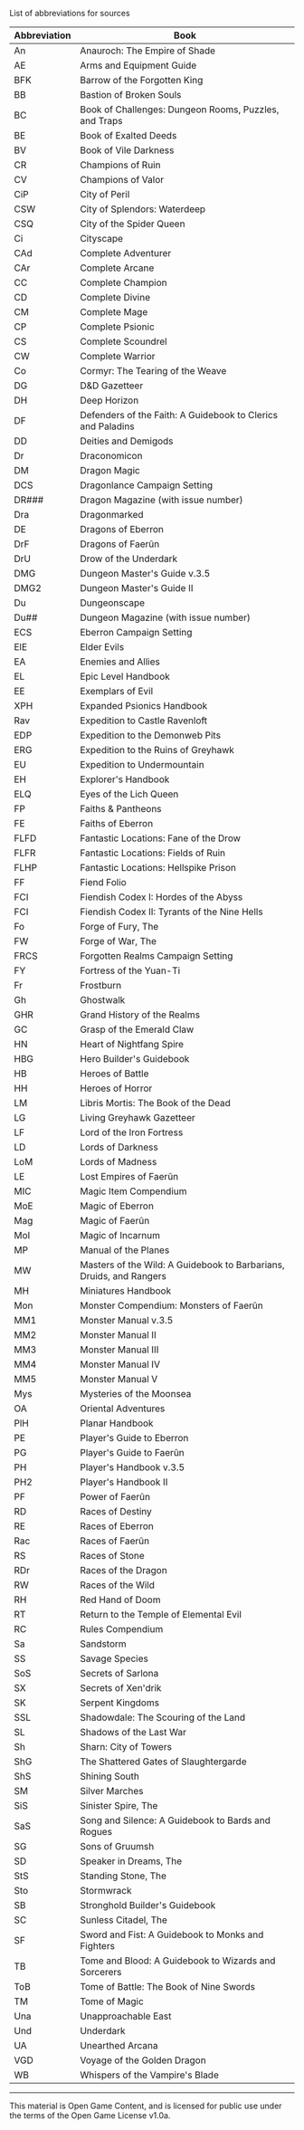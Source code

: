 



List of abbreviations for sources


|Abbreviation|Book|
|---|---|
|An|Anauroch: The Empire of Shade|
|AE|Arms and Equipment Guide|
|BFK|Barrow of the Forgotten King|
|BB|Bastion of Broken Souls|
|BC|Book of Challenges: Dungeon Rooms, Puzzles, and Traps|
|BE|Book of Exalted Deeds|
|BV|Book of Vile Darkness|
|CR|Champions of Ruin|
|CV|Champions of Valor|
|CiP|City of Peril|
|CSW|City of Splendors: Waterdeep|
|CSQ|City of the Spider Queen|
|Ci|Cityscape|
|CAd|Complete Adventurer|
|CAr|Complete Arcane|
|CC|Complete Champion|
|CD|Complete Divine|
|CM|Complete Mage|
|CP|Complete Psionic|
|CS|Complete Scoundrel|
|CW|Complete Warrior|
|Co|Cormyr: The Tearing of the Weave|
|DG|D&D Gazetteer|
|DH|Deep Horizon|
|DF|Defenders of the Faith: A Guidebook to Clerics and Paladins|
|DD|Deities and Demigods|
|Dr|Draconomicon|
|DM|Dragon Magic|
|DCS|Dragonlance Campaign Setting|
|DR###|Dragon Magazine (with issue number)|
|Dra|Dragonmarked|
|DE|Dragons of Eberron|
|DrF|Dragons of Faerûn|
|DrU|Drow of the Underdark|
|DMG|Dungeon Master's Guide v.3.5|
|DMG2|Dungeon Master's Guide II|
|Du|Dungeonscape|
|Du##|Dungeon Magazine (with issue number)|
|ECS|Eberron Campaign Setting|
|ElE|Elder Evils|
|EA|Enemies and Allies|
|EL|Epic Level Handbook|
|EE|Exemplars of Evil|
|XPH|Expanded Psionics Handbook|
|Rav|Expedition to Castle Ravenloft|
|EDP|Expedition to the Demonweb Pits|
|ERG|Expedition to the Ruins of Greyhawk|
|EU|Expedition to Undermountain|
|EH|Explorer's Handbook|
|ELQ|Eyes of the Lich Queen|
|FP|Faiths & Pantheons|
|FE|Faiths of Eberron|
|FLFD|Fantastic Locations: Fane of the Drow|
|FLFR|Fantastic Locations: Fields of Ruin|
|FLHP|Fantastic Locations: Hellspike Prison|
|FF|Fiend Folio|
|FCI|Fiendish Codex I: Hordes of the Abyss|
|FCI|Fiendish Codex II: Tyrants of the Nine Hells|
|Fo|Forge of Fury, The|
|FW|Forge of War, The|
|FRCS|Forgotten Realms Campaign Setting|
|FY|Fortress of the Yuan-Ti|
|Fr|Frostburn|
|Gh|Ghostwalk|
|GHR|Grand History of the Realms|
|GC|Grasp of the Emerald Claw|
|HN|Heart of Nightfang Spire|
|HBG|Hero Builder's Guidebook|
|HB|Heroes of Battle|
|HH|Heroes of Horror|
|LM|Libris Mortis: The Book of the Dead|
|LG|Living Greyhawk Gazetteer|
|LF|Lord of the Iron Fortress|
|LD|Lords of Darkness|
|LoM|Lords of Madness|
|LE|Lost Empires of Faerûn|
|MIC|Magic Item Compendium|
|MoE|Magic of Eberron|
|Mag|Magic of Faerûn|
|MoI|Magic of Incarnum|
|MP|Manual of the Planes|
|MW|Masters of the Wild: A Guidebook to Barbarians, Druids, and Rangers|
|MH|Miniatures Handbook|
|Mon|Monster Compendium: Monsters of Faerûn|
|MM1|Monster Manual v.3.5|
|MM2|Monster Manual II|
|MM3|Monster Manual III|
|MM4|Monster Manual IV|
|MM5|Monster Manual V|
|Mys|Mysteries of the Moonsea|
|OA|Oriental Adventures|
|PlH|Planar Handbook|
|PE|Player's Guide to Eberron|
|PG|Player's Guide to Faerûn|
|PH|Player's Handbook v.3.5|
|PH2|Player's Handbook II|
|PF|Power of Faerûn|
|RD|Races of Destiny|
|RE|Races of Eberron|
|Rac|Races of Faerûn|
|RS|Races of Stone|
|RDr|Races of the Dragon|
|RW|Races of the Wild|
|RH|Red Hand of Doom|
|RT|Return to the Temple of Elemental Evil|
|RC|Rules Compendium|
|Sa|Sandstorm|
|SS|Savage Species|
|SoS|Secrets of Sarlona|
|SX|Secrets of Xen'drik|
|SK|Serpent Kingdoms|
|SSL|Shadowdale: The Scouring of the Land|
|SL|Shadows of the Last War|
|Sh|Sharn: City of Towers|
|ShG|The Shattered Gates of Slaughtergarde|
|ShS|Shining South|
|SM|Silver Marches|
|SiS|Sinister Spire, The|
|SaS|Song and Silence: A Guidebook to Bards and Rogues|
|SG|Sons of Gruumsh|
|SD|Speaker in Dreams, The|
|StS|Standing Stone, The|
|Sto|Stormwrack|
|SB|Stronghold Builder's Guidebook|
|SC|Sunless Citadel, The|
|SF|Sword and Fist: A Guidebook to Monks and Fighters|
|TB|Tome and Blood: A Guidebook to Wizards and Sorcerers|
|ToB|Tome of Battle: The Book of Nine Swords|
|TM|Tome of Magic|
|Una|Unapproachable East|
|Und|Underdark|
|UA|Unearthed Arcana|
|VGD|Voyage of the Golden Dragon|
|WB|Whispers of the Vampire's Blade|

---

This material is Open Game Content, and is licensed for public use under
the terms of the Open Game License v1.0a.
